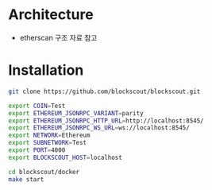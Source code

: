# Architecture

- etherscan 구조 자료 참고

# Installation

```bash
git clone https://github.com/blockscout/blockscout.git

export COIN=Test
export ETHEREUM_JSONRPC_VARIANT=parity 
export ETHEREUM_JSONRPC_HTTP_URL=http://localhost:8545/
export ETHEREUM_JSONRPC_WS_URL=ws://localhost:8545/
export NETWORK=Ethereum
export SUBNETWORK=Test
export PORT=4000
export BLOCKSCOUT_HOST=localhost

cd blockscout/docker
make start
```